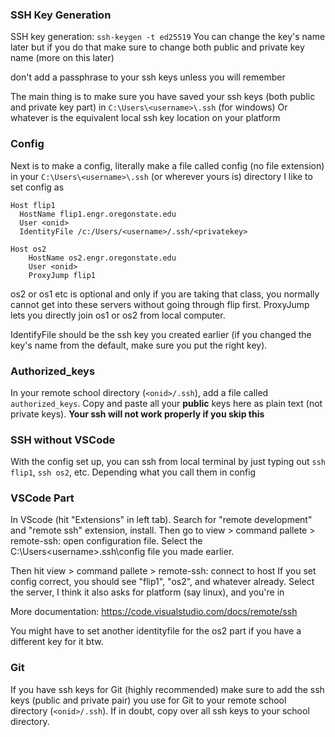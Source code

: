 ### SSH Key Generation

SSH key generation: `ssh-keygen -t ed25519`
You can change the key's name later but if you do that make sure to change both public and private key name (more on this later) 

don't add a passphrase to your ssh keys unless you will remember

The main thing is to make sure you have saved your ssh keys (both public and private key part) in `C:\Users\<username>\.ssh` (for windows) 
Or whatever is the equivalent local ssh key location on your platform

### Config

Next is to make a config, literally make a file called config (no file extension) in your `C:\Users\<username>\.ssh` (or wherever yours is) directory
I like to set config as 

```
Host flip1
  HostName flip1.engr.oregonstate.edu
  User <onid>
  IdentityFile /c:/Users/<username>/.ssh/<privatekey>
  
Host os2
    HostName os2.engr.oregonstate.edu
    User <onid>
    ProxyJump flip1
```

os2 or os1 etc is optional and only if you are taking that class, you normally cannot get into these servers without going through flip first. ProxyJump lets you directly join os1 or os2 from local computer.

IdentifyFile should be the ssh key you created earlier (if you changed the key's name from the default, make sure you put the right key).

### Authorized_keys
In your remote school directory (`<onid>/.ssh`), add a file called `authorized_keys`. Copy and paste all your **public** keys here as plain text (not private keys). **Your ssh will not work properly if you skip this**

### SSH without VSCode
With the config set up, you can ssh from local terminal by just typing out `ssh flip1`, `ssh os2`, etc. Depending what you call them in config

### VSCode Part

In VScode (hit "Extensions" in left tab). Search for "remote development" and "remote ssh" extension, install. Then go to view > command pallete > remote-ssh: open configuration file. Select the C:\Users\<username>\.ssh\config file you made earlier.

Then hit view > command pallete > remote-ssh: connect to host
If you set config correct, you should see "flip1", "os2", and whatever already.
Select the server, I think it also asks for platform (say linux), and you're in

More documentation:  https://code.visualstudio.com/docs/remote/ssh

You might have to set another identityfile for the os2 part if you have a different key for it btw.

### Git

If you have ssh keys for Git (highly recommended) make sure to add the ssh keys (public and private pair) you use for Git to your remote school directory (`<onid>/.ssh`). If in doubt, copy over all ssh keys to your school directory.